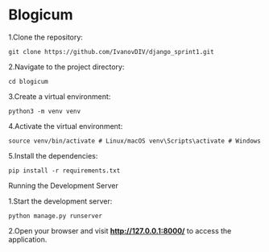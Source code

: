 # Blogicum
1.Clone the repository:

`git clone https://github.com/IvanovDIV/django_sprint1.git`

2.Navigate to the project directory:

`cd blogicum`

3.Create a virtual environment:

`python3 -m venv venv`

4.Activate the virtual environment:

`source venv/bin/activate # Linux/macOS
venv\Scripts\activate # Windows`

5.Install the dependencies:

`pip install -r requirements.txt`

Running the Development Server

1.Start the development server:

`python manage.py runserver`

2.Open your browser and visit <b>http://127.0.0.1:8000/</b> to access the application.
